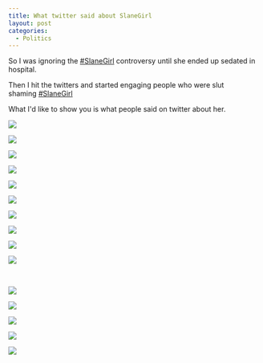 ```yaml
---
title: What twitter said about SlaneGirl
layout: post
categories:
  - Politics
---
```

So I was ignoring the [#SlaneGirl][1] controversy until she ended up sedated in hospital.

Then I hit the twitters and started engaging people who were slut shaming [#SlaneGirl][1]

What I'd like to show you is what people said on twitter about her.

![][2]

![][3]

<!-- more -->

![][4]

![][5]

![][6]

![][7]

![][8]

![][9]

![][10]

![][11]

&nbsp;

![][12]

![][13]

![][14]

![][15]

![][16]

 [1]: https://twitter.com/search?q=%23slanegirl&src=hash
 [2]: /assets/images/2013/08/354.png
 [3]: /assets/images/2013/08/381.png
 [4]: /assets/images/2013/08/123.png
 [5]: /assets/images/2013/08/883.png
 [6]: /assets/images/2013/08/728.png
 [7]: /assets/images/2013/08/148.png
 [8]: /assets/images/2013/08/752.png
 [9]: /assets/images/2013/08/146.png
 [10]: /assets/images/2013/08/164.png
 [11]: /assets/images/2013/08/330.png
 [12]: /assets/images/2013/08/520.png
 [13]: /assets/images/2013/08/480.png
 [14]: /assets/images/2013/08/458.png
 [15]: /assets/images/2013/08/757.png
 [16]: /assets/images/2013/08/744.png